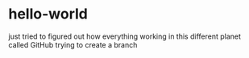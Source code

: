 # hello-world
just tried to figured out how everything working in this different planet called GitHub
trying to create a branch
